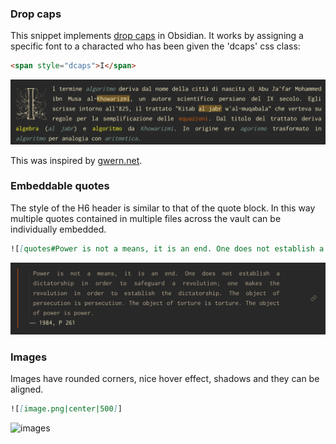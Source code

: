 ### Drop caps

This snippet implements [drop caps](https://en.wikipedia.org/wiki/Initial) in Obsidian. It works by assigning a specific font to a characted who has been given the 'dcaps' css class:

```html
<span style="dcaps">I</span>
```

![dropcaps](media/drop-caps.png)

This was inspired by [gwern.net](https://gwern.net/design#principles).

### Embeddable quotes

The style of the H6 header is similar to that of the quote block. In this way multiple quotes contained in multiple files across the vault can be individually embedded.

```markdown
![[quotes#Power is not a means, it is an end. One does not establish a dictatorship in order to safeguard a revolution; one makes the revolution in order to establish the dictatorship. The object of persecution is persecution. The object of torture is torture. The object of power is power.]]
```

![embeddable-quotes](media/embeddable-quotes.png)

### Images

Images have rounded corners, nice hover effect, shadows and they can be aligned.

```markdown
![[image.png|center|500]]
```

![images](media/images.gif)

